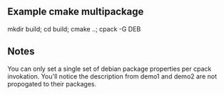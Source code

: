 Example cmake multipackage
--

mkdir build;
cd build;
cmake ..;
cpack -G DEB

Notes
--

You can only set a single set of debian package properties
per cpack invokation. You'll notice the description from
demo1 and demo2 are not propogated to their packages.
